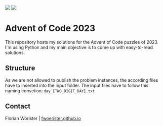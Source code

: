 ![](https://img.shields.io/badge/day%20📅-4-blue)
![](https://img.shields.io/badge/stars%20⭐-8-yellow)

# Advent of Code 2023

This repository hosts my solutions for the Advent of Code puzzles of 2023. I'm using Python and my main objective is to come up with easy-to-read solutions.
## Structure
As we are not allowed to publish the problem instances, the according files have to inserted into the input folder. The input files have to follow this naming convetion: `day_[TWO_DIGIT_DAY].txt`

## Contact
Florian Wörister | [fwoerister.github.io](https://fwoerister.github.io)
